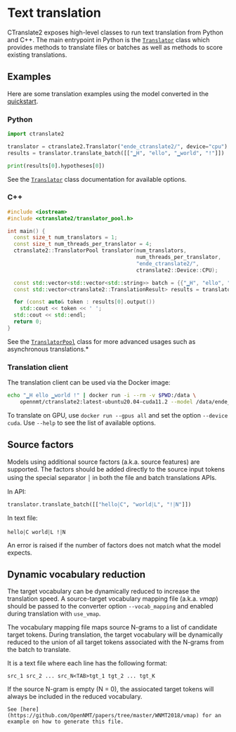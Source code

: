 # Text translation

CTranslate2 exposes high-level classes to run text translation from Python and C++. The main entrypoint in Python is the [`Translator`](python/ctranslate2.Translator.rst) class which provides methods to translate files or batches as well as methods to score existing translations.

## Examples

Here are some translation examples using the model converted in the [quickstart](quickstart.md).

### Python

```python
import ctranslate2

translator = ctranslate2.Translator("ende_ctranslate2/", device="cpu")
results = translator.translate_batch([["▁H", "ello", "▁world", "!"]])

print(results[0].hypotheses[0])
```

See the [`Translator`](python/ctranslate2.Translator.rst) class documentation for available options.

### C++

```cpp
#include <iostream>
#include <ctranslate2/translator_pool.h>

int main() {
  const size_t num_translators = 1;
  const size_t num_threads_per_translator = 4;
  ctranslate2::TranslatorPool translator(num_translators,
                                         num_threads_per_translator,
                                         "ende_ctranslate2/",
                                         ctranslate2::Device::CPU);

  const std::vector<std::vector<std::string>> batch = {{"▁H", "ello", "▁world", "!"}};
  const std::vector<ctranslate2::TranslationResult> results = translator.translate_batch(batch);

  for (const auto& token : results[0].output())
    std::cout << token << ' ';
  std::cout << std::endl;
  return 0;
}
```

See the [`TranslatorPool`](https://github.com/OpenNMT/CTranslate2/blob/master/include/ctranslate2/translator_pool.h) class for more advanced usages such as asynchronous translations.*

### Translation client

The translation client can be used via the Docker image:

```bash
echo "▁H ello ▁world !" | docker run -i --rm -v $PWD:/data \
    opennmt/ctranslate2:latest-ubuntu20.04-cuda11.2 --model /data/ende_ctranslate2 --device cpu
```

To translate on GPU, use `docker run --gpus all` and set the option `--device cuda`. Use `--help` to see the list of available options.

## Source factors

Models using additional source factors (a.k.a. source features) are supported. The factors should be added directly to the source input tokens using the special separator ￨ in both the file and batch translations APIs.

In API:

```python
translator.translate_batch([["hello￨C", "world￨L", "!￨N"]])
```

In text file:

```text
hello￨C world￨L !￨N
```

An error is raised if the number of factors does not match what the model expects.

## Dynamic vocabulary reduction

The target vocabulary can be dynamically reduced to increase the translation speed. A source-target vocabulary mapping file (a.k.a. *vmap*) should be passed to the converter option `--vocab_mapping` and enabled during translation with `use_vmap`.

The vocabulary mapping file maps source N-grams to a list of candidate target tokens. During translation, the target vocabulary will be dynamically reduced to the union of all target tokens associated with the N-grams from the batch to translate.

It is a text file where each line has the following format:

```text
src_1 src_2 ... src_N<TAB>tgt_1 tgt_2 ... tgt_K
```

If the source N-gram is empty (N = 0), the assiocated target tokens will always be included in the reduced vocabulary.

```{hint}
See [here](https://github.com/OpenNMT/papers/tree/master/WNMT2018/vmap) for an example on how to generate this file.
```
